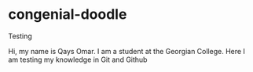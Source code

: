 # congenial-doodle
Testing

Hi, my name is Qays Omar. I am a student at the Georgian College.
Here I am testing my knowledge in Git and Github
